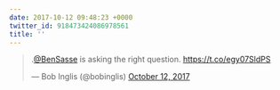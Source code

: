 ```yaml
---
date: 2017-10-12 09:48:23 +0000
twitter_id: 918473424086978561
title: ''
---
```


<blockquote class="twitter-tweet"><p lang="en" dir="ltr">.<a href="https://twitter.com/BenSasse?ref_src=twsrc%5Etfw">@BenSasse</a> is asking the right question. <a href="https://t.co/egy07SldPS">https://t.co/egy07SldPS</a></p>&mdash; Bob Inglis (@bobinglis) <a href="https://twitter.com/bobinglis/status/918451203616407552?ref_src=twsrc%5Etfw">October 12, 2017</a></blockquote>
<script async src="https://platform.twitter.com/widgets.js" charset="utf-8"></script>
